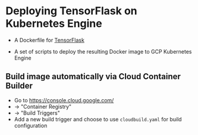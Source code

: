 # Deploying TensorFlask on Kubernetes Engine

* A Dockerfile for [TensorFlask](https://github.com/JoelKronander/TensorFlask)

* A set of scripts to deploy the resulting Docker image to GCP Kubernetes Engine


## Build image automatically via Cloud Container Builder

* Go to https://console.cloud.google.com/
* -> "Container Registry"
* -> "Build Triggers"
* Add a new build trigger and choose to use `cloudbuild.yaml` for build configuration
